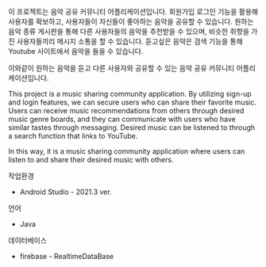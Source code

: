 이 프로젝트는 음악 공유 커뮤니티 어플리케이션입니다.
회원가입 로그인 기능을 활용해 사용자를 확보하고, 사용자들이 자신들이 좋아하는 음악을 공유할 수 있습니다.
원하는 음악 종류 게시판을 통해 다른 사용자들의 음악을 추천받을 수 있으며, 비슷한 취향을 가진 사용자들끼리 메시지 소통을 할 수 있습니다.
듣고싶은 음악은 검색 기능을 통해 Youtube 사이트에서 음악을 들을 수 있습니다.

이와같이 원하는 음악을 듣고 다른 사용자와 공유할 수 있는 음악 공유 커뮤니티 어플리케이션입니다.



This project is a music sharing community application. By utilizing sign-up and login features, we can secure users who can share their favorite music. Users can receive music recommendations from others through desired music genre boards, and they can communicate with users who have similar tastes through messaging. Desired music can be listened to through a search function that links to YouTube.

In this way, it is a music sharing community application where users can listen to and share their desired music with others.

작업환경
* Android Studio - 2021.3 ver.

언어
* Java

데이터베이스
* firebase - RealtimeDataBase
